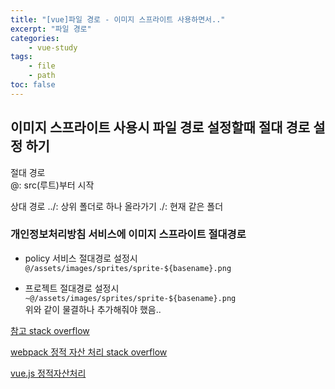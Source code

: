 ```yaml
--- 
title: "[vue]파일 경로 - 이미지 스프라이트 사용하면서.." 
excerpt: "파일 경로"
categories: 
    - vue-study
tags: 
    - file
    - path
toc: false
--- 
```

## 이미지 스프라이트 사용시 파일 경로 설정할때 절대 경로 설정 하기

절대 경로  
@: src(루트)부터 시작

상대 경로
../: 상위 폴더로 하나 올라가기
./: 현재 같은 폴더

### 개인정보처리방침 서비스에 이미지 스프라이트 절대경로

- policy 서비스 절대경로 설정시  
`@/assets/images/sprites/sprite-${basename}.png`  

- 프로젝트 절대경로 설정시
`~@/assets/images/sprites/sprite-${basename}.png`  
위와 같이 물결하나 추가해줘야 했음.. 

[참고 stack overflow](https://stackoverflow.com/questions/51621458/for-handling-assets-in-vue-js-not-working)

[webpack 정적 자산 처리 stack overflow](https://stackoverflow.com/questions/51531821/vue-cli-include-image-from-assets-folder-in-static-file#answer-52097176)

[vue.js 정적자산처리](https://vuejs-templates.github.io/webpack/static.html)

